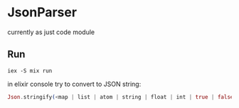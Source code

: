 # JsonParser

currently as just code module

## Run

```
iex -S mix run
```

in elixir console try to convert to JSON string:
```elixir
Json.stringify(<map | list | atom | string | float | int | true | false | nil>)
```

